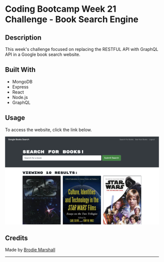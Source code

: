 # Coding Bootcamp Week 21 Challenge - Book Search Engine

## Description

This week's challenge focused on replacing the RESTFUL API with GraphQL API in a Google book search website.

## Built With

- MongoDB
- Express
- React
- Node.js
- GraphQL

## Usage

To access the website, click the link below.

![homepage](./client/public/webpage.png)

## Credits

Made by [Brodie Marshall](https://github.com/brodie02)

---
